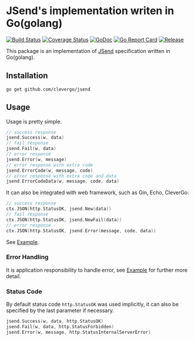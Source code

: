 # JSend's implementation writen in Go(golang)
[![Build Status](https://travis-ci.org/clevergo/jsend.svg?branch=master)](https://travis-ci.org/clevergo/jsend) [![Coverage Status](https://coveralls.io/repos/github/clevergo/jsend/badge.svg?branch=master)](https://coveralls.io/github/clevergo/jsend?branch=master)  [![GoDoc](https://img.shields.io/badge/godoc-reference-blue)](https://pkg.go.dev/github.com/clevergo/jsend) [![Go Report Card](https://goreportcard.com/badge/github.com/clevergo/jsend)](https://goreportcard.com/report/github.com/clevergo/jsend) [![Release](https://img.shields.io/github/release/clevergo/jsend.svg?style=flat-square)](https://github.com/clevergo/jsend/releases)

This package is an implementation of [JSend](https://github.com/omniti-labs/jsend) specification written in Go(golang).

## Installation

```shell
go get github.com/clevergo/jsend
```

## Usage

Usage is pretty simple.

```go
// success response
jsend.Success(w, data)
// fail response
jsend.Fail(w, data)
// error response
jsend.Error(w, message)
// error response with extra code
jsend.ErrorCode(w, message, code)
// error response with extra code and data
jsend.ErrorCodeData(w, message, code, data)
```

It can also be integrated with web framework, such as Gin, Echo, CleverGo:

```go
// success response
ctx.JSON(http.StatusOK, jsend.New(data))
// fail response
ctx.JSON(http.StatusOK, jsend.NewFail(data))
// error response
ctx.JSON(http.StatusOK, jsend.Error(message, code, data))
```

See [Example](example).

### Error Handling

It is application responsibility to handle error, see [Example](example) for further more detail.

### Status Code

By default status code `http.StatusOK` was used implicitly,
it can also be specified by the last parameter if necessary.

```go
jsend.Success(w, data, http.StatusOK)
jsend.Fail(w, data, http.StatusForbidden)
jsend.Error(w, message, http.StatusInternalServerError)
```